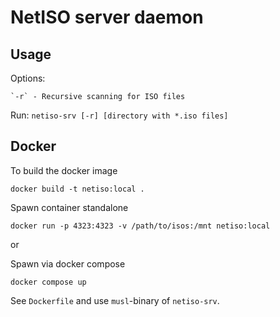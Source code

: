 # NetISO server daemon

## Usage

Options:

    `-r` - Recursive scanning for ISO files

Run: `netiso-srv [-r] [directory with *.iso files]`


## Docker

To build the docker image

```
docker build -t netiso:local .
```

Spawn container standalone
```
docker run -p 4323:4323 -v /path/to/isos:/mnt netiso:local
```

or

Spawn via docker compose
```
docker compose up
```

See `Dockerfile` and use `musl`-binary of `netiso-srv`.
